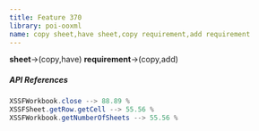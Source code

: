 ```yaml
---
title: Feature 370
library: poi-ooxml
name: copy sheet,have sheet,copy requirement,add requirement
---
```


**sheet**->(copy,have) **requirement**->(copy,add) 

##### API References

```java
XSSFWorkbook.close --> 88.89 %
XSSFSheet.getRow.getCell --> 55.56 %
XSSFWorkbook.getNumberOfSheets --> 55.56 %
```
